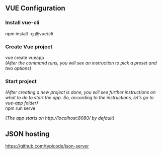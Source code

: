 ## VUE Configuration

### Install vue-cli
npm install -g @vue/cli

### Create Vue project
vue create vueapp  
*(After the command runs, you will see an instruction to pick a preset and two options)*

### Start project
*(After creating a new project is done, you will see further instructions on what to do to start the app. So, according to the instructions, let’s go to vue-app folder)*  
npm run serve  

*(The app starts on http://localhost:8080/ by default)*

## JSON hosting

https://github.com/typicode/json-server 


